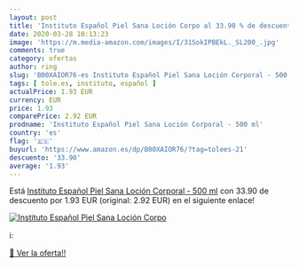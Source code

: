 ```yaml
---
layout: post
title: 'Instituto Español Piel Sana Loción Corpo al 33.90 % de descuento'
date: 2020-03-28 10:13:23
image: 'https://m.media-amazon.com/images/I/31SokIPBEkL._SL200_.jpg'
comments: true
category: ofertas
author: ring
slug: 'B00XAIOR76-es Instituto Español Piel Sana Loción Corporal - 500 ml'
tags: [ tole.es, instituto, español ]
actualPrice: 1.93 EUR
currency: EUR
price: 1.93
comparePrice: 2.92 EUR
prodname: 'Instituto Español Piel Sana Loción Corporal - 500 ml'
country: 'es'
flag: '🇪🇸'
buyurl: 'https://www.amazon.es/dp/B00XAIOR76/?tag=tolees-21'
descuento: '33.90'
average: '1.93'
---
```


Está [Instituto Español Piel Sana Loción Corporal - 500 ml](https://www.amazon.es/dp/B00XAIOR76/?tag=tolees-21) con 33.90 de descuento por 1.93 EUR (original: 2.92 EUR) en el siguiente enlace!

[![Instituto Español Piel Sana Loción Corpo](https://m.media-amazon.com/images/I/31SokIPBEkL._SL200_.jpg)](https://www.amazon.es/dp/B00XAIOR76/?tag=tolees-21)

ℹ️:


[🛒 Ver la oferta!!](https://www.amazon.es/dp/B00XAIOR76/?tag=tolees-21)
